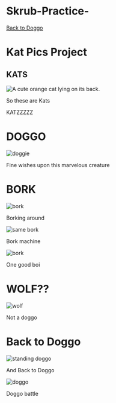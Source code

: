 # Skrub-Practice-
<a href="#Backtodoggo">Back to Doggo</a>
<h1>Kat Pics Project</h1>
<h2>KATS</h2>
<img src="https://bit.ly/fcc-relaxing-cat" alt="A cute orange cat lying on its back.">
<p>So these are Kats</p>
<p>KATZZZZZ</p>
<h1>DOGGO</h1>
<img src="http://cdn.akc.org/content/article-body-image/shiba_inu_cute_puppies.jpg" alt="doggie">
<p>Fine wishes upon this marvelous creature</p>
<h1>BORK</h1>
<img src="https://media.mnn.com/assets/images/2018/02/swedish_vallhund_on_table.jpg.653x0_q80_crop-smart.jpg" alt="bork">
<p>Borking around</p>
<img src="https://media.mnn.com/assets/images/2018/02/swedish_vallhund_headshot.jpg.838x0_q80.jpg" alt="same bork">
<p>Bork machine </p>
<img src="https://media.mnn.com/assets/images/2018/02/swedish_vallhund_profile.jpg.838x0_q80.jpg" alt="bork">
<p>One good boi</p>
<h1>WOLF??</h1>
<img src="https://www.nationalgeographic.com/content/dam/animals/pictures/mammals/g/gray-wolf/gray-wolf_01.ngsversion.1484679603276.adapt.676.1.JPG" alt="wolf">
<p>Not a doggo</p>
<h1 id="Backtodoggo">Back to Doggo</h1>
<img src="https://lifeboat.com/blog.images/dog-ownership-linked-to-lower-mortality.jpg" alt="standing doggo">
<p>And Back to Doggo</p>
<img src="http://1ryzas42x65e2oosia40bgli.wpengine.netdna-cdn.com/wp-content/uploads/2017/06/ohmycorgi.jpg" alt="doggo">
<p>Doggo battle</p>
